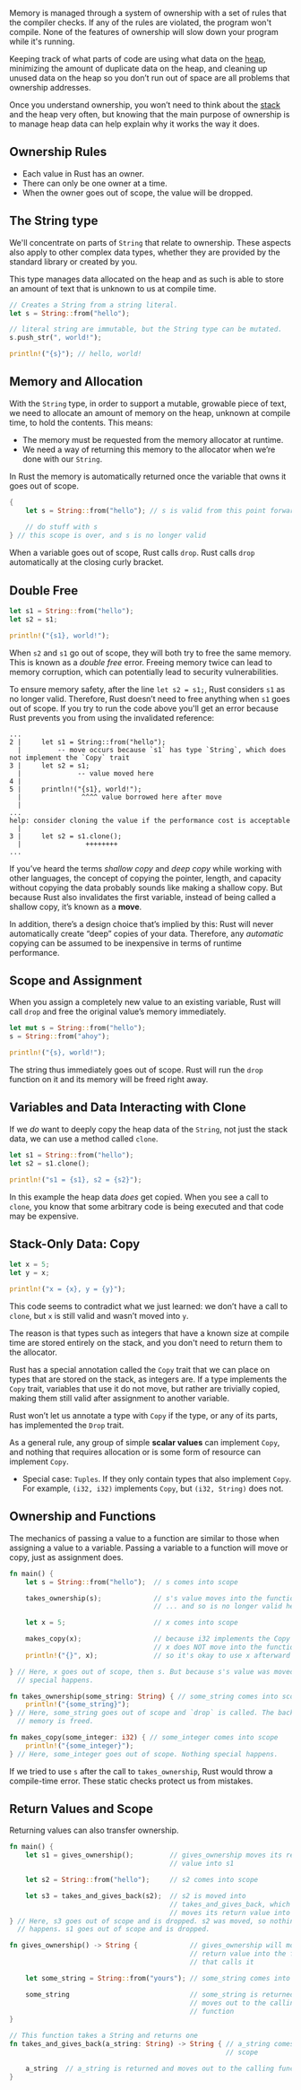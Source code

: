 Memory is managed through a system of ownership with a set of rules that the compiler checks. If any of the rules are violated, the program won't compile. None of the features of ownership will slow down your program while it's running.

Keeping track of what parts of code are using what data on the [heap](stack_and_heap.md#Heap), minimizing the amount of duplicate data on the heap, and cleaning up unused data on the heap so you don’t run out of space are all problems that ownership addresses.

Once you understand ownership, you won’t need to think about the [stack](stack_and_heap.md#Stack) and the heap very often, but knowing that the main purpose of ownership is to manage heap data can help explain why it works the way it does.
## Ownership Rules
- Each value in Rust has an owner.
- There can only be one owner at a time.
- When the owner goes out of scope, the value will be dropped.
## The String type
We'll concentrate on parts of `String` that relate to ownership. These aspects also apply to other complex data types, whether they are provided by the standard library or created by you.

This type manages data allocated on the heap and as such is able to store an amount of text that is unknown to us at compile time.
```rust
// Creates a String from a string literal.
let s = String::from("hello");

// literal string are immutable, but the String type can be mutated.
s.push_str(", world!");

println!("{s}"); // hello, world!
```
## Memory and Allocation
With the `String` type, in order to support a mutable, growable piece of text, we need to allocate an amount of memory on the heap, unknown at compile time, to hold the contents. This means:
- The memory must be requested from the memory allocator at runtime.
- We need a way of returning this memory to the allocator when we’re done with our `String`.

In Rust the memory is automatically returned once the variable that owns it goes out of scope.
```rust
{
	let s = String::from("hello"); // s is valid from this point forward
	
	// do stuff with s
} // this scope is over, and s is no longer valid
```

When a variable goes out of scope, Rust calls `drop`. Rust calls `drop` automatically at the closing curly bracket.
## Double Free
```rust
let s1 = String::from("hello");
let s2 = s1;

println!("{s1}, world!");
```

When `s2` and `s1` go out of scope, they will both try to free the same memory. This is known as a _double free_ error. Freeing memory twice can lead to memory corruption, which can potentially lead to security vulnerabilities.

To ensure memory safety, after the line `let s2 = s1;`, Rust considers `s1` as no longer valid. Therefore, Rust doesn’t need to free anything when `s1` goes out of scope. If you try to run the code above you'll get an error because Rust prevents you from using the invalidated reference:
```plaintext
...
2 |     let s1 = String::from("hello");
  |         -- move occurs because `s1` has type `String`, which does not implement the `Copy` trait
3 |     let s2 = s1;
  |              -- value moved here
4 |
5 |     println!("{s1}, world!");
  |               ^^^^ value borrowed here after move
  |
...
help: consider cloning the value if the performance cost is acceptable
  |
3 |     let s2 = s1.clone();
  |                ++++++++
...
```

If you’ve heard the terms _shallow copy_ and _deep copy_ while working with other languages, the concept of copying the pointer, length, and capacity without copying the data probably sounds like making a shallow copy. But because Rust also invalidates the first variable, instead of being called a shallow copy, it’s known as a **move**.

In addition, there’s a design choice that’s implied by this: Rust will never automatically create “deep” copies of your data. Therefore, any _automatic_ copying can be assumed to be inexpensive in terms of runtime performance.
## Scope and Assignment
When you assign a completely new value to an existing variable, Rust will call `drop` and free the original value’s memory immediately.
```rust
let mut s = String::from("hello");
s = String::from("ahoy");

println!("{s}, world!");
```

The string thus immediately goes out of scope. Rust will run the `drop` function on it and its memory will be freed right away.
## Variables and Data Interacting with Clone
If we _do_ want to deeply copy the heap data of the `String`, not just the stack data, we can use a method called `clone`.
```rust
let s1 = String::from("hello");
let s2 = s1.clone();

println!("s1 = {s1}, s2 = {s2}");
```

In this example the heap data _does_ get copied. When you see a call to `clone`, you know that some arbitrary code is being executed and that code may be expensive.
## Stack-Only Data: Copy
```rust
let x = 5;
let y = x;

println!("x = {x}, y = {y}");
```

This code seems to contradict what we just learned: we don’t have a call to `clone`, but `x` is still valid and wasn’t moved into `y`.

The reason is that types such as integers that have a known size at compile time are stored entirely on the stack, and you don't need to return them to the allocator.

Rust has a special annotation called the `Copy` trait that we can place on types that are stored on the stack, as integers are. If a type implements the `Copy` trait, variables that use it do not move, but rather are trivially copied, making them still valid after assignment to another variable.

Rust won’t let us annotate a type with `Copy` if the type, or any of its parts, has implemented the `Drop` trait.

As a general rule, any group of simple **scalar values** can implement `Copy`, and nothing that requires allocation or is some form of resource can implement `Copy`.
- Special case: `Tuples`. If they only contain types that also implement `Copy`. For example, `(i32, i32)` implements `Copy`, but `(i32, String)` does not.
## Ownership and Functions
The mechanics of passing a value to a function are similar to those when assigning a value to a variable. Passing a variable to a function will move or copy, just as assignment does.
```rust
fn main() {
    let s = String::from("hello");  // s comes into scope

    takes_ownership(s);             // s's value moves into the function...
                                    // ... and so is no longer valid here

    let x = 5;                      // x comes into scope

    makes_copy(x);                  // because i32 implements the Copy trait,
                                    // x does NOT move into the function,
    println!("{}", x);              // so it's okay to use x afterward

} // Here, x goes out of scope, then s. But because s's value was moved, nothing
  // special happens.

fn takes_ownership(some_string: String) { // some_string comes into scope
    println!("{some_string}");
} // Here, some_string goes out of scope and `drop` is called. The backing
  // memory is freed.

fn makes_copy(some_integer: i32) { // some_integer comes into scope
    println!("{some_integer}");
} // Here, some_integer goes out of scope. Nothing special happens.
```

If we tried to use `s` after the call to `takes_ownership`, Rust would throw a compile-time error. These static checks protect us from mistakes.
## Return Values and Scope
Returning values can also transfer ownership.
```rust
fn main() {
    let s1 = gives_ownership();         // gives_ownership moves its return
                                        // value into s1

    let s2 = String::from("hello");     // s2 comes into scope

    let s3 = takes_and_gives_back(s2);  // s2 is moved into
                                        // takes_and_gives_back, which also
                                        // moves its return value into s3
} // Here, s3 goes out of scope and is dropped. s2 was moved, so nothing
  // happens. s1 goes out of scope and is dropped.

fn gives_ownership() -> String {             // gives_ownership will move its
                                             // return value into the function
                                             // that calls it

    let some_string = String::from("yours"); // some_string comes into scope

    some_string                              // some_string is returned and
                                             // moves out to the calling
                                             // function
}

// This function takes a String and returns one
fn takes_and_gives_back(a_string: String) -> String { // a_string comes into
                                                      // scope

    a_string  // a_string is returned and moves out to the calling function
}
```